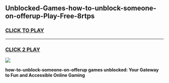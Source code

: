 
## Unblocked-Games-how-to-unblock-someone-on-offerup-Play-Free-8rtps
<h3>
<a href="https://premium76.site?title=how-to-unblock-someone-on-offerup&ref=18A1">CLICK TO PLAY</a></h3>
<hr>

<h3>
<a href="https://premium76.site?title=how-to-unblock-someone-on-offerup&ref=18A1">CLICK 2 PLAY</a>
  
</h3>

<a href="https://premium76.site?title=how-to-unblock-someone-on-offerup&ref=18A1"><img src="https://clearcache.store/games.png"></a>


**how-to-unblock-someone-on-offerup games unblocked: Your Gateway to Fun and Accessible Online Gaming**
